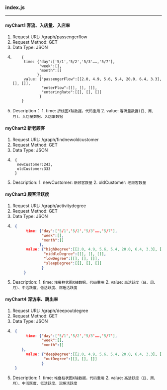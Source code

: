 ### **index.js**
---

#### **myChart1 客流、入店量、入店率**
1. Request URL: /graph/passengerflow
2. Request Method: GET
3. Data Type: JSON
4.  ```
		{
		 time: {"day":['5/1','5/2','5/3'……,'5/7'],
		 	    "week":[],
				"month":[]
			   },
		 value: {"passengerFlow":[[2.0, 4.9, 5.6, 5.4, 20.0, 6.4, 3.3], [], []],
		 		 "enterFlow":[[], [], []],
				 "enteringRate":[[], [], []]
		 		}			   
		}
	```
5. Description： 
 			1. time: `折线图X轴数据，代码重用`
 			2. value: `客流量数据(日、周、月)、入店量数据、入店率数据`


#### **myChart2 新老顾客**
1. Request URL: /graph/findnewoldcustomer
2. Request Method: GET
3. Data Type: JSON
4. ```
    {
     newCustomer:243,
     oldCustomer:333
    }
   ```
5. Description:
			1. newCustomer: `新顾客数量`
			2. oldCustomer: `老顾客数量`


#### **myChart3 顾客活跃度**
1. Request URL: /graph/activitydegree
2. Request Method: GET
3. Data Type: JSON
4. ```json
    {
		 time: {"day":['5/1','5/2','5/3'……,'5/7'],
		 	    "week":[],
				"month":[]
			   },
		 value: {"highDegree":[[2.0, 4.9, 5.6, 5.4, 20.0, 6.4, 3.3], [], []],
		 		 "middleDegree":[[], [], []],
				 "lowDegree":[[], [], []],
				 "sleepDegree":[[], [], []]
		 		}			   
		}
   ```
5. Description:
			1. time: `堆叠柱状图X轴数据，代码重用`
			2. value: `高活跃度（日、周、月）、中活跃度、低活跃度、沉睡活跃度`
			
			
#### **myChart4 深访率、跳出率**
1. Request URL: /graph/deepoutdegree
2. Request Method: GET
3. Data Type: JSON
4. ```json
    {
		 time: {"day":['5/1','5/2','5/3'……,'5/7'],
		 	    "week":[],
				"month":[]
       },
		 value: {"deepDegree":[[2.0, 4.9, 5.6, 5.4, 20.0, 6.4, 3.3], [], []],
		 		 "outDegree":[[], [], []]
		 		}			   
	}
   ```
5. Description:
			1. time: `堆叠柱状图X轴数据，代码重用`
			2. value: `高活跃度（日、周、月）、中活跃度、低活跃度、沉睡活跃度`